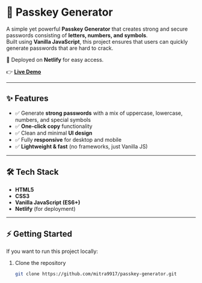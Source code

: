 # 🔐 Passkey Generator

A simple yet powerful **Passkey Generator** that creates strong and secure passwords consisting of **letters, numbers, and symbols**.  
Built using **Vanilla JavaScript**, this project ensures that users can quickly generate passwords that are hard to crack.  

🚀 Deployed on **Netlify** for easy access.  

👉 **[Live Demo](https://my-passkey-generate.netlify.app/)**  

---

## ✨ Features

- ✅ Generate **strong passwords** with a mix of uppercase, lowercase, numbers, and special symbols  
- ✅ **One-click copy** functionality  
- ✅ Clean and minimal **UI design**  
- ✅ Fully **responsive** for desktop and mobile  
- ✅ **Lightweight & fast** (no frameworks, just Vanilla JS)  

---

## 🛠️ Tech Stack

- **HTML5**  
- **CSS3**  
- **Vanilla JavaScript (ES6+)**  
- **Netlify** (for deployment)  

---

## ⚡ Getting Started

If you want to run this project locally:

1. Clone the repository  
   ```bash
   git clone https://github.com/mitra9917/passkey-generator.git
